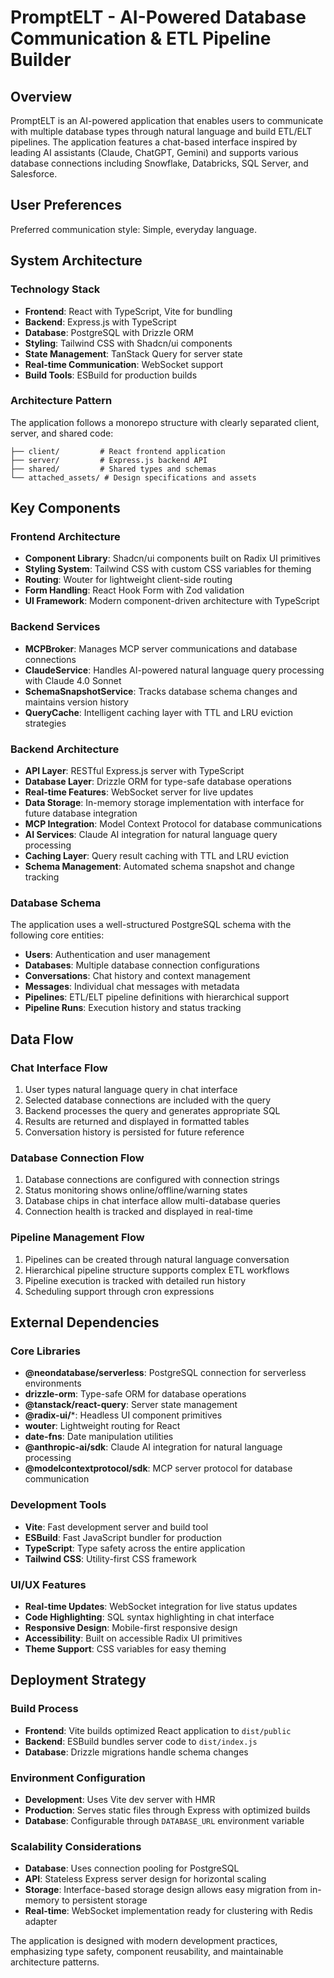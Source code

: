# PromptELT - AI-Powered Database Communication & ETL Pipeline Builder

## Overview

PromptELT is an AI-powered application that enables users to communicate with multiple database types through natural language and build ETL/ELT pipelines. The application features a chat-based interface inspired by leading AI assistants (Claude, ChatGPT, Gemini) and supports various database connections including Snowflake, Databricks, SQL Server, and Salesforce.

## User Preferences

Preferred communication style: Simple, everyday language.

## System Architecture

### Technology Stack
- **Frontend**: React with TypeScript, Vite for bundling
- **Backend**: Express.js with TypeScript
- **Database**: PostgreSQL with Drizzle ORM
- **Styling**: Tailwind CSS with Shadcn/ui components
- **State Management**: TanStack Query for server state
- **Real-time Communication**: WebSocket support
- **Build Tools**: ESBuild for production builds

### Architecture Pattern
The application follows a monorepo structure with clearly separated client, server, and shared code:

```
├── client/         # React frontend application
├── server/         # Express.js backend API
├── shared/         # Shared types and schemas
└── attached_assets/ # Design specifications and assets
```

## Key Components

### Frontend Architecture
- **Component Library**: Shadcn/ui components built on Radix UI primitives
- **Styling System**: Tailwind CSS with custom CSS variables for theming
- **Routing**: Wouter for lightweight client-side routing
- **Form Handling**: React Hook Form with Zod validation
- **UI Framework**: Modern component-driven architecture with TypeScript

### Backend Services
- **MCPBroker**: Manages MCP server communications and database connections
- **ClaudeService**: Handles AI-powered natural language query processing with Claude 4.0 Sonnet
- **SchemaSnapshotService**: Tracks database schema changes and maintains version history
- **QueryCache**: Intelligent caching layer with TTL and LRU eviction strategies

### Backend Architecture
- **API Layer**: RESTful Express.js server with TypeScript
- **Database Layer**: Drizzle ORM for type-safe database operations
- **Real-time Features**: WebSocket server for live updates
- **Data Storage**: In-memory storage implementation with interface for future database integration
- **MCP Integration**: Model Context Protocol for database communications
- **AI Services**: Claude AI integration for natural language query processing
- **Caching Layer**: Query result caching with TTL and LRU eviction
- **Schema Management**: Automated schema snapshot and change tracking

### Database Schema
The application uses a well-structured PostgreSQL schema with the following core entities:
- **Users**: Authentication and user management
- **Databases**: Multiple database connection configurations
- **Conversations**: Chat history and context management
- **Messages**: Individual chat messages with metadata
- **Pipelines**: ETL/ELT pipeline definitions with hierarchical support
- **Pipeline Runs**: Execution history and status tracking

## Data Flow

### Chat Interface Flow
1. User types natural language query in chat interface
2. Selected database connections are included with the query
3. Backend processes the query and generates appropriate SQL
4. Results are returned and displayed in formatted tables
5. Conversation history is persisted for future reference

### Database Connection Flow
1. Database connections are configured with connection strings
2. Status monitoring shows online/offline/warning states
3. Database chips in chat interface allow multi-database queries
4. Connection health is tracked and displayed in real-time

### Pipeline Management Flow
1. Pipelines can be created through natural language conversation
2. Hierarchical pipeline structure supports complex ETL workflows
3. Pipeline execution is tracked with detailed run history
4. Scheduling support through cron expressions

## External Dependencies

### Core Libraries
- **@neondatabase/serverless**: PostgreSQL connection for serverless environments
- **drizzle-orm**: Type-safe ORM for database operations
- **@tanstack/react-query**: Server state management
- **@radix-ui/***: Headless UI component primitives
- **wouter**: Lightweight routing for React
- **date-fns**: Date manipulation utilities
- **@anthropic-ai/sdk**: Claude AI integration for natural language processing
- **@modelcontextprotocol/sdk**: MCP server protocol for database communication

### Development Tools
- **Vite**: Fast development server and build tool
- **ESBuild**: Fast JavaScript bundler for production
- **TypeScript**: Type safety across the entire application
- **Tailwind CSS**: Utility-first CSS framework

### UI/UX Features
- **Real-time Updates**: WebSocket integration for live status updates
- **Code Highlighting**: SQL syntax highlighting in chat interface
- **Responsive Design**: Mobile-first responsive design
- **Accessibility**: Built on accessible Radix UI primitives
- **Theme Support**: CSS variables for easy theming

## Deployment Strategy

### Build Process
- **Frontend**: Vite builds optimized React application to `dist/public`
- **Backend**: ESBuild bundles server code to `dist/index.js`
- **Database**: Drizzle migrations handle schema changes

### Environment Configuration
- **Development**: Uses Vite dev server with HMR
- **Production**: Serves static files through Express with optimized builds
- **Database**: Configurable through `DATABASE_URL` environment variable

### Scalability Considerations
- **Database**: Uses connection pooling for PostgreSQL
- **API**: Stateless Express server design for horizontal scaling
- **Storage**: Interface-based storage design allows easy migration from in-memory to persistent storage
- **Real-time**: WebSocket implementation ready for clustering with Redis adapter

The application is designed with modern development practices, emphasizing type safety, component reusability, and maintainable architecture patterns.